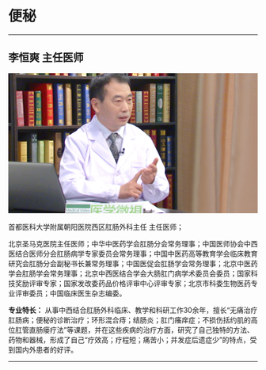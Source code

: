 # 便秘

---

## 李恒爽 主任医师

![1679227850692](image/c05_003/1679227850692.png)


首都医科大学附属朝阳医院西区肛肠外科主任 主任医师；

北京圣马克医院主任医师；中华中医药学会肛肠分会常务理事；中国医师协会中西医结合医师分会肛肠病学专家委员会常务理事；中国中医药高等教育学会临床教育研究会肛肠分会副秘书长兼常务理事；中国医促会肛肠学会常务理事；北京中医药学会肛肠学会常务理事；北京中西医结合学会大肠肛门病学术委员会委员；国家科技奖励评审专家；国家发改委药品价格评审中心评审专家；北京市科委生物医药专业评审委员；中国临床医生杂志编委。

**专业特长：** 从事中西结合肛肠外科临床、教学和科研工作30余年，擅长“无痛治疗肛肠病；便秘的诊断治疗；环形混合痔；结肠炎；肛门瘙痒症；不损伤括约肌的高位肛管直肠瘘疗法”等课题，并在这些疾病的治疗方面，研究了自己独特的方法、药物和器械，形成了自己“疗效高；疗程短；痛苦小；并发症后遗症少”的特点，受到国内外患者的好评。

---
